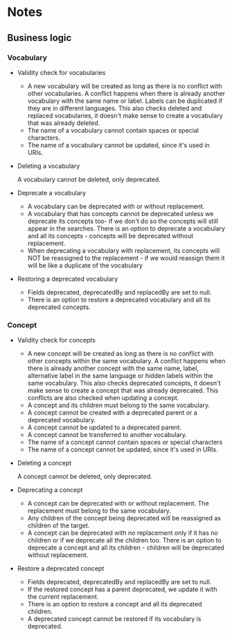 # Notes

## Business logic

### Vocabulary
- Validity check for vocabularies 
  - A new vocabulary will be created as long as there is no conflict with other vocabularies.
  A conflict happens when there is already another vocabulary with the same name or label. Labels can be duplicated if they are
  in different languages.
  This also checks deleted and replaced vocabularies, it doesn't make sense to create a vocabulary that was already deleted.
  - The name of a vocabulary cannot contain spaces or special characters.
  - The name of a vocabulary cannot be updated, since it's used in URIs.

- Deleting a vocabulary

  A vocabulary cannot be deleted, only deprecated.
  
- Deprecate a vocabulary
  - A vocabulary can be deprecated with or without replacement.
  - A vocabulary that has concepts cannot be deprecated unless we deprecate its concepts too- if we don't do so the concepts will still appear in the searches. 
    There is an option to deprecate a vocabulary and all its concepts - concepts will be deprecated without replacement.
  - When deprecating a vocabulary with replacement, its concepts will NOT be reassigned to the replacement - if we would reassign them it will be like 
    a duplicate of the vocabulary
  
- Restoring a deprecated vocabulary
  - Fields deprecated, deprecatedBy and replacedBy are set to null.    
  - There is an option to restore a deprecated vocabulary and all its deprecated concepts.

### Concept  
- Validity check for concepts 
  - A new concept will be created as long as there is no conflict with other concepts within the same vocabulary.
  A conflict happens when there is already another concept with the same name, label, alternative label in the same language 
  or hidden labels within the same vocabulary.
  This also checks deprecated concepts, it doesn't make sense to create a concept that was already deprecated. 
  This conflicts are also checked when updating a concept.
  - A concept and its children must belong to the same vocabulary.
  - A concept cannot be created with a deprecated parent or a deprecated vocabulary.
  - A concept cannot be updated to a deprecated parent.
  - A concept cannot be transferred to another vocabulary.
  - The name of a concept cannot contain spaces or special characters
  - The name of a concept cannot be updated, since it's used in URIs.
  
- Deleting a concept

  A concept cannot be deleted, only deprecated.
  
- Deprecating a concept
  - A concept can be deprecated with or without replacement. The replacement must belong to the same vocabulary.
  - Any children of the concept being deprecated will be reassigned as children of the target.
  - A concept can be deprecated with no replacement only if it has no children or if we deprecate all the children too.
    There is an option to deprecate a concept and all its children - children will be deprecated without replacement.
    
- Restore a deprecated concept
  - Fields deprecated, deprecatedBy and replacedBy are set to null.    
  - If the restored concept has a parent deprecated, we update it with the current replacement.
  - There is an option to restore a concept and all its deprecated children.
  - A deprecated concept cannot be restored if its vocabulary is deprecated.
